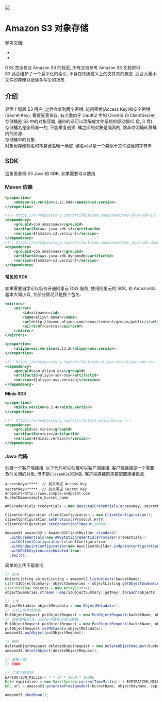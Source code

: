 ![](https://s3.leryn.top/website/image/aws-s3.svg#crop=0&crop=0&crop=1&crop=1&height=77&id=DIrhV&originHeight=770&originWidth=2500&originalType=binary&ratio=1&rotation=0&showTitle=false&status=done&style=none&title=&width=250)

<a name="EmjYU"></a>
# Amazon S3 对象存储

参考文档:

- 
- 

OSS 完全符合 Amazon S3 的规范, 所有文档参考 Amazon S3 文档即可.<br />S3 适合维护了一个扁平化的索引, 不存在传统意义上的文件夹的概念. 适合大量小文件的存储以及读多写少的场景.

<a name="61a3ec66"></a>
## 介绍

界面上配置 S3 用户, 之后会拿到两个密钥: 访问密钥(Access Key)和安全密钥(Secret Key), 需要妥善保存, 有点类似于 Oauth2 中的 ClientId 和 ClientSecret.<br />存储桶是 S3 中的对象容器, 通俗的话可以理解成文件系统的驱动器(C 盘, D 盘). 存储桶名是全局唯一的, 不能重复创建. 桶之间的对象是隔离的, 除非你明确转移桶内的资源.<br />存储桶中的对象.<br />对象用存储桶名和本身键名唯一确定. 键名可以是一个类似于文件路径的字符串

<a name="SDK"></a>
## SDK

这里着重将 S3 Java 的 SDK. 如果需要可以使用.

<a name="8f7aab1a"></a>
### Maven 依赖

```xml
<properties>
    <amazon-s3.version>1.11.699</amazon-s3.version>
</properties>

<!-- https://mvnrepository.com/artifact/com.amazonaws/aws-java-sdk-s3 -->
<dependency>
    <groupId>com.amazonaws</groupId>
    <artifactId>aws-java-sdk-s3</artifactId>
    <version>${amazon.s3.version}</version>
</dependency>
<!-- https://mvnrepository.com/artifact/com.amazonaws/aws-java-sdk-dynamodb -->
<dependency>
    <groupId>com.amazonaws</groupId>
    <artifactId>aws-java-sdk-dynamodb</artifactId>
    <version>${amazon-s3.version}</version>
</dependency>
```

<a name="58e6667b"></a>
#### 常见的 SDK

如果需要自学可以低价开通阿里云 OSS 服务, 使用阿里云的 SDK, 和 AmazonS3 基本大同小异, 大部分情况只是换个包名.

```xml
<mirrors>
    <mirror>
        <id>alimaven</id>
        <name>aliyun maven</name>
        <url>http://maven.aliyun.com/nexus/content/groups/public/</url>
        <mirrorOf>central</mirrorOf>
    </mirror>
</mirrors>

<properties>
    <aliyun-oss.version>3.13.2</aliyun-oss.version>
</properties>

<!-- https://mvnrepository.com/artifact/com.aliyun.oss/aliyun-sdk-oss -->
<dependency>
    <groupId>com.aliyun.oss</groupId>
    <artifactId>aliyun-sdk-oss</artifactId>
    <version>${aliyun-oss.version}</version>
</dependency>
```

**Minio SDK**

```xml
<properties>
    <minio.version>8.3.4</minio.version>
</properties>

<!-- https://mvnrepository.com/artifact/io.minio/minio -->
<dependency>
    <groupId>io.minio</groupId>
    <artifactId>minio</artifactId>
    <version>${minio.version}</version>
</dependency>
```

<a name="c8b57520"></a>
### Java 代码

创建一个客户端连接, 以下代码可以创建可以客户端连接, 客户端连接是一个需要及时关闭的对象, 但不是`Closeable`的对象. 客户端连接前需要配置连接信息.

```properties
accessKey=*****  // 前文所述 Access Key
secretKey=*****  // 前文所述 Secret Key
endpoint=http://www.sample-endpoint.com
bucketName=sample_bucket_name
```

```java
AWSCredentials credentials = new BasicAWSCredentials(accessKey, secretKey);

ClientConfiguration clientConfiguration = new ClientConfiguration();
clientConfiguration.setProtocol(Protocol.HTTP);
clientConfiguration.setConnectionTimeout(10000);

AmazonS3 amazonS3 = AmazonS3ClientBuilder.standard()
  .withCredentials(new AWSStaticCredentialsProvider(credentials))
  .withClientConfiguration(clientConfiguration)
  .withEndpointConfiguration(new AwsClientBuilder.EndpointConfiguration(endpoint, "")) // 私有云中第二个参数任意填, 公有云中需要填地区
  .withPathStyleAccessEnabled(true)
  .build();
```

简单的上传下载查询:

```java
// 查询
ObjectListing objectListing = amazonS3.listObjects(bucketName);
List<S3ObjectSummary> objectSummaries = objectListing.getObjectSummaries();
List<String> objects = new ArrayList<>();
objectSummaries.stream().map(S3ObjectSummary::getKey).forEach(objects::add);

// 上传
ObjectMetadata objectMetadata = new ObjectMetadata();
// 可以上传本地文件
PutObjectRequest putObjectRequest = new PutObjectRequest(bucketName, objectKeyName, file);
// 或者使用IO流, 此时必须要告诉其元数据
PutObjectRequest putObjectRequest = new PutObjectRequest(bucketName, objectKeyName, inputStream, objectMetadata);
putObjectRequest.setMetadata(objectMetadata);
amazonS3.putObject(putObjectRequest);

// 删除
DeleteObjectRequest deleteObjectRequest = new DeleteObjectRequest(bucketName, objectKeyName);
amazonS3.deleteObject(deleteObjectRequest);

// 直接下载
// TODO

// 生成下载直链
EXPIRATION_MILLIS = 7 * 24 * 3600 * 1000L
Date expiration = new Date(System.currentTimeMillis() + EXPIRATION_MILLIS);
URL url = amazonS3.generatePresignedUrl(bucketName, objectKeyName, expiration);

amazonS3.shutdown();
```
